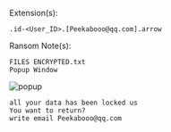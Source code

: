 Extension(s): 
```
.id-<User_ID>.[Peekabooo@qq.com].arrow
```
Ransom Note(s): 
```
FILES ENCRYPTED.txt
Popup Window
```
![popup](https://github.com/user-attachments/assets/b8a73097-e250-4fdd-bdad-4f2f811b0395)
```
all your data has been locked us
You want to return?
write email Peekabooo@qq.com
```
